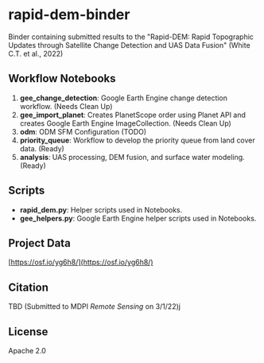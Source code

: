 # rapid-dem-binder

Binder containing submitted results to the "Rapid-DEM: Rapid Topographic Updates through Satellite Change Detection and UAS Data Fusion" (White C.T. et al., 2022)

## Workflow Notebooks

1. **gee_change_detection**: Google Earth Engine change detection workflow. (Needs Clean Up)
2. **gee_import_planet**: Creates PlanetScope order using Planet API and creates Google Earth Engine ImageCollection. (Needs Clean Up)
3. **odm**: ODM SFM Configuration (TODO)
4. **priority_queue**: Workflow to develop the priority queue from land cover data. (Ready)
5. **analysis**: UAS processing, DEM fusion, and surface water modeling. (Ready)

## Scripts

- **rapid_dem.py**: Helper scripts used in Notebooks.
- **gee_helpers.py**: Google Earth Engine helper scripts used in Notebooks.

## Project Data

[https://osf.io/yg6h8/](https://osf.io/yg6h8/)

## Citation

TBD (Submitted to MDPI *Remote Sensing* on 3/1/22)j

## License

Apache 2.0
